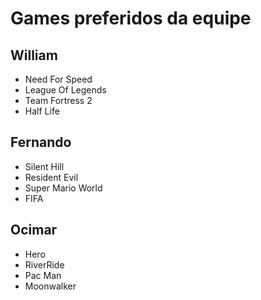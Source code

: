 # Games preferidos da equipe

## William

* Need For Speed
* League Of Legends
* Team Fortress 2
* Half Life


## Fernando

* Silent Hill
* Resident Evil
* Super Mario World
* FIFA

## Ocimar

* Hero
* RiverRide
* Pac Man
* Moonwalker
